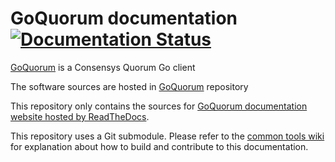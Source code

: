 <!-- # TODO Update links and repos-->
# GoQuorum documentation [![Documentation Status](https://readthedocs.com/projects/pegasys-docgoquorum/badge/?version=latest&token=a1f890355e4d92ccefe20aeb7afd368862104746db05c15573295986f7628127)](https://pegasys-docgoquorum.readthedocs-hosted.com/en/latest/?badge=latest)

[GoQuorum] is a Consensys Quorum Go client

The software sources are hosted in [GoQuorum] repository

This repository only contains the sources for [GoQuorum documentation website hosted by ReadTheDocs].

This repository uses a Git submodule. Please refer to the [common tools wiki] for explanation about
how to build and contribute to this documentation.

[GoQuorum]: https://github.com/Consensys/goquorum
[common tools wiki]: https://github.com/PegaSysEng/doc.common/wiki
[GoQuorum documentation website hosted by ReadTheDocs]: https://pegasys-docgoquorum.readthedocs-hosted.com/

